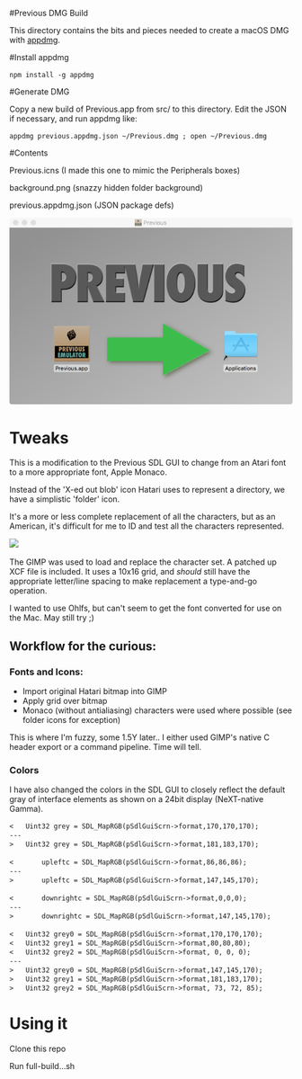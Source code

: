 
#Previous DMG Build

This directory contains the bits and pieces needed to create a macOS DMG with [appdmg](https://github.com/LinusU/node-appdmg).

#Install appdmg

    npm install -g appdmg

#Generate DMG

Copy a new build of Previous.app from src/ to this directory. Edit the JSON if necessary, and run appdmg like:

    appdmg previous.appdmg.json ~/Previous.dmg ; open ~/Previous.dmg

#Contents

Previous.icns (I made this one to mimic the Peripherals boxes)

background.png (snazzy hidden folder background)

previous.appdmg.json (JSON package defs)


![](previousdmg.png)

# Tweaks
This is a modification to the Previous SDL GUI to change from an Atari font to a more appropriate font, Apple Monaco.

Instead of the 'X-ed out blob' icon Hatari uses to represent a directory, we have a simplistic 'folder' icon.

It's a more or less complete replacement of all the characters, but as an American, it's difficult for me to ID and test all the characters represented.

![](monaco-sdl-gui.jpg)

The GIMP was used to load and replace the character set. A patched up XCF file is included. It uses a 10x16 grid, and *should* still have the appropriate letter/line spacing to make replacement a type-and-go operation.

I wanted to use Ohlfs, but can't seem to get the font converted for use on the Mac. May still try ;)

## Workflow for the curious:

### Fonts and Icons:

- Import original Hatari bitmap into GIMP
- Apply grid over bitmap
- Monaco (without antialiasing) characters were used where possible (see folder icons for exception)

This is where I'm fuzzy, some 1.5Y later.. I either used GIMP's native C header export or a command pipeline. Time will tell.

### Colors

I have also changed the colors in the SDL GUI to closely reflect the default gray of interface elements as shown on a 24bit display (NeXT-native Gamma).


	< 	Uint32 grey = SDL_MapRGB(pSdlGuiScrn->format,170,170,170);
	---
	> 	Uint32 grey = SDL_MapRGB(pSdlGuiScrn->format,181,183,170);

	< 		upleftc = SDL_MapRGB(pSdlGuiScrn->format,86,86,86);
	---
	> 		upleftc = SDL_MapRGB(pSdlGuiScrn->format,147,145,170);

	< 		downrightc = SDL_MapRGB(pSdlGuiScrn->format,0,0,0);
	---
	> 		downrightc = SDL_MapRGB(pSdlGuiScrn->format,147,145,170);

	<  	Uint32 grey0 = SDL_MapRGB(pSdlGuiScrn->format,170,170,170);
	<  	Uint32 grey1 = SDL_MapRGB(pSdlGuiScrn->format,80,80,80);
	<  	Uint32 grey2 = SDL_MapRGB(pSdlGuiScrn->format, 0, 0, 0);
	---
	>  	Uint32 grey0 = SDL_MapRGB(pSdlGuiScrn->format,147,145,170);
	>  	Uint32 grey1 = SDL_MapRGB(pSdlGuiScrn->format,181,183,170);
	>  	Uint32 grey2 = SDL_MapRGB(pSdlGuiScrn->format, 73, 72, 85);


# Using it

Clone this repo

Run full-build...sh

